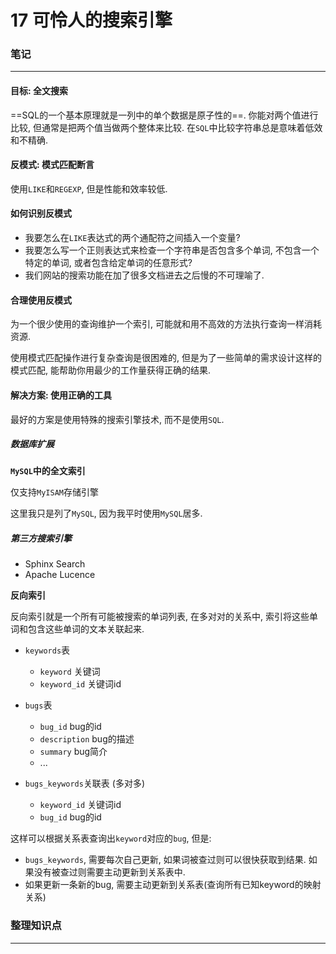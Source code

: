 # 17 可怜人的搜索引擎

### 笔记

---

#### 目标: 全文搜索

==SQL的一个基本原理就是一列中的单个数据是原子性的==. 你能对两个值进行比较, 但通常是把两个值当做两个整体来比较. 在`SQL`中比较字符串总是意味着低效和不精确.

#### 反模式: 模式匹配断言

使用`LIKE`和`REGEXP`, 但是性能和效率较低.

#### 如何识别反模式

* 我要怎么在`LIKE`表达式的两个通配符之间插入一个变量?
* 我要怎么写一个正则表达式来检查一个字符串是否包含多个单词, 不包含一个特定的单词, 或者包含给定单词的任意形式?
* 我们网站的搜索功能在加了很多文档进去之后慢的不可理喻了.

#### 合理使用反模式

为一个很少使用的查询维护一个索引, 可能就和用不高效的方法执行查询一样消耗资源.

使用模式匹配操作进行复杂查询是很困难的, 但是为了一些简单的需求设计这样的模式匹配, 能帮助你用最少的工作量获得正确的结果.

#### 解决方案: 使用正确的工具

最好的方案是使用特殊的搜索引擎技术, 而不是使用`SQL`.

##### 数据库扩展

**`MySQL`中的全文索引**

仅支持`MyISAM`存储引擎

这里我只是列了`MySQL`, 因为我平时使用`MySQL`居多.

##### 第三方搜索引擎

* Sphinx Search
* Apache Lucence

**反向索引**

反向索引就是一个所有可能被搜索的单词列表, 在多对对的关系中, 索引将这些单词和包含这些单词的文本关联起来.

* `keywords`表
	* `keyword` 关键词
	* `keyword_id` 关键词id

* `bugs`表
	* `bug_id` bug的id
	* `description` bug的描述
	* `summary` bug简介
	* ...

* `bugs_keywords`关联表 (多对多)
	* `keyword_id` 关键词id
	* `bug_id` bug的id

这样可以根据关系表查询出`keyword`对应的`bug`, 但是:

* `bugs_keywords`, 需要每次自己更新, 如果词被查过则可以很快获取到结果. 如果没有被查过则需要主动更新到关系表中.
* 如果更新一条新的bug, 需要主动更新到关系表(查询所有已知keyword的映射关系)

### 整理知识点

---